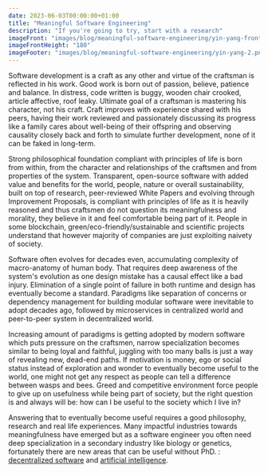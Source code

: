 ```yaml
---
date: 2023-06-03T00:00:00+01:00
title: "Meaningful Software Engineering"
description: "If you're going to try, start with a research"
imageFront: "images/blog/meaningful-software-engineering/yin-yang-front.png"
imageFrontHeight: "180"
imageFooter: "images/blog/meaningful-software-engineering/yin-yang-2.png"
---
```


Software development is a craft as any other and virtue of the craftsman is reflected in his work.
Good work is born out of passion, believe, patience and balance. In distress, code written is buggy, wooden chair crooked,
article affective, roof leaky. Ultimate goal of a craftsman is mastering his character, not his craft. Craft improves with
experience shared with his peers, having their work reviewed and passionately discussing its progress like a family cares about
well-being of their offspring and observing causality closely back and forth to simulate further development, none of it
can be faked in long-term.

Strong philosophical foundation compliant with principles of life is born from within, from the character and
relationships of the craftsmen and from properties of the system. Transparent, open-source software with added value
and benefits for the world, people, nature or overall sustainability, built on top of research, peer-reviewed White
Papers and evolving through Improvement Proposals, is compliant with principles of life as it is heavily reasoned and
thus craftsmen do not question its meaningfulness and morality, they believe in it and feel comfortable being part of it.
People in some blockchain, green/eco-friendly/sustainable and scientific projects understand that however majority of
companies are just exploiting naivety of society.

Software often evolves for decades even, accumulating complexity of macro-anatomy of human body.
That requires deep awareness of the system's evolution as one design mistake has a causal effect like a bad injury.
Elimination of a single point of failure in both runtime and design has eventually become a standard.
Paradigms like separation of concerns or dependency management for building modular software were inevitable
to adopt decades ago, followed by microservices in centralized world and peer-to-peer system in decentralized world.

Increasing amount of paradigms is getting adopted by modern software which puts pressure on the craftsmen, narrow specialization
becomes similar to being loyal and faithful, juggling with too many balls is just a way of revealing new, dead-end paths.
If motivation is money, ego or social status instead of exploration and wonder to eventually become useful to the world,
one might not get any respect as people can tell a difference between wasps and bees. Greed and competitive environment
force people to give up on usefulness while being part of society, but the right question is and always will be:
how can I be useful to the society which I live in? 

Answering that to eventually become useful requires a good philosophy, research and real life experiences.
Many impactful industries towards meaningfulness have emerged but as a software engineer you often need deep specialization
in a secondary industry like biology or genetics, fortunately there are new areas that can be useful without PhD. : 
[decentralized software](../in-the-footsteps-of-decentralization) and
[artificial intelligence](../ethical-dilemmas-of-ai).

